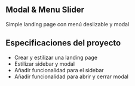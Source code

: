 ## Modal & Menu Slider

Simple landing page con menú deslizable y modal

## Especificaciones del proyecto

-   Crear y estilizar una landing page
-   Estilizar sidebar y modal
-   Añadir funcionalidad para el sidebar
-   Añadir funcionalidad para abrir y cerrar modal
